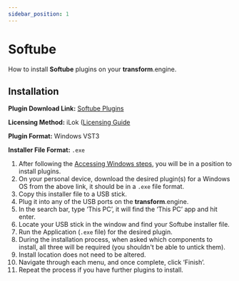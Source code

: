```yaml
---
sidebar_position: 1
---
```


# Softube

How to install **Softube** plugins on your **transform**.engine.

## Installation

**Plugin Download Link:** [Softube Plugins](https://www.softube.com/installer-windows)

**Licensing Method:** iLok ([Licensing Guide](../ilok.md)

**Plugin Format:** Windows VST3

**Installer File Format:** `.exe`

1. After following the [Accessing Windows steps](../installation.md#accessing-windows-to-install-plugins), you will be in a position to install plugins.
2. On your personal device, download the desired plugin(s) for a Windows OS from the above link, it should be in a `.exe` file format.
3. Copy this installer file to a USB stick.
4. Plug it into any of the USB ports on the **transform**.engine.
5. In the search bar, type ‘This PC’, it will find the ‘This PC’ app and hit enter.
6. Locate your USB stick in the window and find your Softube installer file.
7. Run the Application (`.exe` file) for the desired plugin.
8. During the installation process, when asked which components to install, all three will be required (you shouldn't be able to untick them).
9. Install location does not need to be altered.
10. Navigate through each menu, and once complete, click ‘Finish’.
11. Repeat the process if you have further plugins to install.
